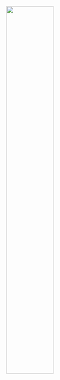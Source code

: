 <img align="center" width="50%" src="https://vercel-for-readme-stats.vercel.app/api?username=JulianBarraganG&hide=jupyter%20notebook,tex,css&hide_border=true&hide_title=true&text_color=434d58&bg_color=00000000&langs_count=10&layout=compact">
